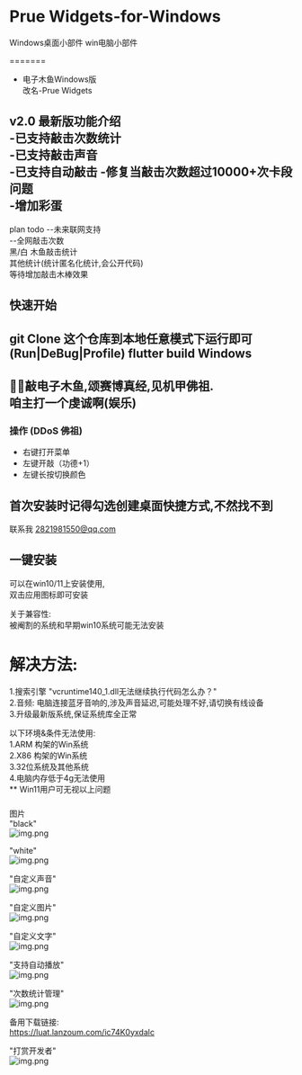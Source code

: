 
# Prue Widgets-for-Windows

Windows桌面小部件
win电脑小部件


=======
  - 电子木鱼Windows版    
改名-Prue Widgets
   
v2.0 最新版功能介绍  
-已支持敲击次数统计  
-已支持敲击声音  
-已支持自动敲击
-修复当敲击次数超过10000+次卡段问题  
-增加彩蛋     
---   

plan todo 
--未来联网支持    
--全网敲击次数  
黑/白 木鱼敲击统计  
其他统计(统计匿名化统计,会公开代码)  
等待增加敲击木棒效果 

## 快速开始
git Clone 这个仓库到本地任意模式下运行即可(Run|DeBug|Profile)
flutter build Windows 
---
🙏🏿敲电子木鱼,颂赛博真经,见机甲佛祖.  
咱主打一个虔诚啊(娱乐)  
--

### 操作 (DDoS 佛祖)
- 右键打开菜单
- 左键开敲（功德+1）  
- 左键长按切换颜色

首次安装时记得勾选创建桌面快捷方式,不然找不到
--- 
  
联系我 2821981550@qq.com  

## 一键安装 
可以在win10/11上安装使用,   
双击应用图标即可安装  

 关于兼容性:  
被阉割的系统和早期win10系统可能无法安装  
# 解决方法:  
1.搜索引擎 "vcruntime140_1.dll无法继续执行代码怎么办？"    
2.音频: 电脑连接蓝牙音响的,涉及声音延迟,可能处理不好,请切换有线设备  
3.升级最新版系统,保证系统库全正常    
  
以下环境&条件无法使用:  
1.ARM 构架的Win系统  
2.X86 构架的Win系统  
3.32位系统及其他系统   
4.电脑内存低于4g无法使用  
** Win11用户可无视以上问题  
  
###
图片  
 "black"    
![img.png](http://file.iqg.cc/18w5qdLs)  
    
"white"   
![img.png](http://file.iqg.cc/2SIpzP18) 
  
"自定义声音"   
![img.png](http://file.iqg.cc/3JqNp2f9) 

"自定义图片"   
![img.png](http://file.iqg.cc/3OTAnvOf) 

"自定义文字"   
![img.png](http://file.iqg.cc/0fOTNKrU) 

"支持自动播放"   
![img.png](http://file.iqg.cc/0YLdFqNf) 

"次数统计管理"   
![img.png](http://file.iqg.cc/14toy97T) 



备用下载链接:  
https://luat.lanzoum.com/ic74K0yxdalc

"打赏开发者"   
![img.png](http://file.iqg.cc/2dn42zkb) 
